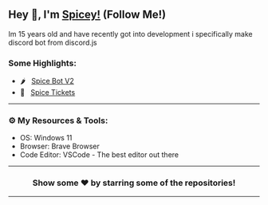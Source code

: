 ## Hey 👋, I'm [Spicey!](https://spicedevelopment.com/) (Follow Me!)

Im 15 years old and have recently got into development i specifically make discord bot from discord.js

### Some Highlights:

- 🌶️ &nbsp; [Spice Bot V2](https://spicedevelopment.com/store/spicebotv2)
- 🎫 &nbsp; [Spice Tickets](https://github.com/SpiceDevelopment/Spice-Tickets)
---

### ⚙️ My Resources & Tools:

- OS: Windows 11
- Browser: Brave Browser
- Code Editor: VSCode - The best editor out there
---

<h3 align=center>Show some ❤️ by starring some of the repositories!</h3>

---
